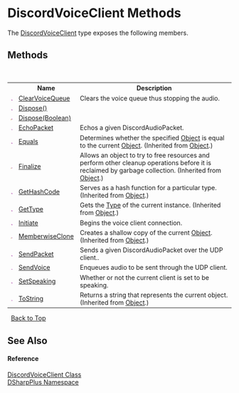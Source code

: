 # DiscordVoiceClient Methods
 

The <a href="cb2896d5-fa4d-77de-0710-64ed5d5badbf">DiscordVoiceClient</a> type exposes the following members.


## Methods
&nbsp;<table><tr><th></th><th>Name</th><th>Description</th></tr><tr><td>![Public method](media/pubmethod.gif "Public method")</td><td><a href="7f9ec21a-3881-ba40-6133-115cf61d6e48">ClearVoiceQueue</a></td><td>
Clears the voice queue thus stopping the audio.</td></tr><tr><td>![Public method](media/pubmethod.gif "Public method")</td><td><a href="eddd7707-d725-4571-a180-0bcbef838c81">Dispose()</a></td><td /></tr><tr><td>![Protected method](media/protmethod.gif "Protected method")</td><td><a href="0e4c00f2-331b-0edc-7a06-81a2cc3c2173">Dispose(Boolean)</a></td><td /></tr><tr><td>![Public method](media/pubmethod.gif "Public method")</td><td><a href="703cce5d-eef9-9bb0-2f39-e8138615f86a">EchoPacket</a></td><td>
Echos a given DiscordAudioPacket.</td></tr><tr><td>![Public method](media/pubmethod.gif "Public method")</td><td><a href="http://msdn2.microsoft.com/en-us/library/bsc2ak47" target="_blank">Equals</a></td><td>
Determines whether the specified <a href="http://msdn2.microsoft.com/en-us/library/e5kfa45b" target="_blank">Object</a> is equal to the current <a href="http://msdn2.microsoft.com/en-us/library/e5kfa45b" target="_blank">Object</a>.
 (Inherited from <a href="http://msdn2.microsoft.com/en-us/library/e5kfa45b" target="_blank">Object</a>.)</td></tr><tr><td>![Protected method](media/protmethod.gif "Protected method")</td><td><a href="http://msdn2.microsoft.com/en-us/library/4k87zsw7" target="_blank">Finalize</a></td><td>
Allows an object to try to free resources and perform other cleanup operations before it is reclaimed by garbage collection.
 (Inherited from <a href="http://msdn2.microsoft.com/en-us/library/e5kfa45b" target="_blank">Object</a>.)</td></tr><tr><td>![Public method](media/pubmethod.gif "Public method")</td><td><a href="http://msdn2.microsoft.com/en-us/library/zdee4b3y" target="_blank">GetHashCode</a></td><td>
Serves as a hash function for a particular type.
 (Inherited from <a href="http://msdn2.microsoft.com/en-us/library/e5kfa45b" target="_blank">Object</a>.)</td></tr><tr><td>![Public method](media/pubmethod.gif "Public method")</td><td><a href="http://msdn2.microsoft.com/en-us/library/dfwy45w9" target="_blank">GetType</a></td><td>
Gets the <a href="http://msdn2.microsoft.com/en-us/library/42892f65" target="_blank">Type</a> of the current instance.
 (Inherited from <a href="http://msdn2.microsoft.com/en-us/library/e5kfa45b" target="_blank">Object</a>.)</td></tr><tr><td>![Public method](media/pubmethod.gif "Public method")</td><td><a href="1498c357-6b82-5d6e-b68e-c2082a94e3c9">Initiate</a></td><td>
Begins the voice client connection.</td></tr><tr><td>![Protected method](media/protmethod.gif "Protected method")</td><td><a href="http://msdn2.microsoft.com/en-us/library/57ctke0a" target="_blank">MemberwiseClone</a></td><td>
Creates a shallow copy of the current <a href="http://msdn2.microsoft.com/en-us/library/e5kfa45b" target="_blank">Object</a>.
 (Inherited from <a href="http://msdn2.microsoft.com/en-us/library/e5kfa45b" target="_blank">Object</a>.)</td></tr><tr><td>![Public method](media/pubmethod.gif "Public method")</td><td><a href="6d216c02-f894-6c05-335f-59d9ecf73d42">SendPacket</a></td><td>
Sends a given DiscordAudioPacket over the UDP client..</td></tr><tr><td>![Public method](media/pubmethod.gif "Public method")</td><td><a href="4c424ee7-64ab-3838-8e0f-8057182bbd11">SendVoice</a></td><td>
Enqueues audio to be sent through the UDP client.</td></tr><tr><td>![Public method](media/pubmethod.gif "Public method")</td><td><a href="54c3b813-489e-dbcf-149b-7f27a491d7c0">SetSpeaking</a></td><td>
Whether or not the current client is set to be speaking.</td></tr><tr><td>![Public method](media/pubmethod.gif "Public method")</td><td><a href="http://msdn2.microsoft.com/en-us/library/7bxwbwt2" target="_blank">ToString</a></td><td>
Returns a string that represents the current object.
 (Inherited from <a href="http://msdn2.microsoft.com/en-us/library/e5kfa45b" target="_blank">Object</a>.)</td></tr></table>&nbsp;
<a href="#discordvoiceclient-methods">Back to Top</a>

## See Also


#### Reference
<a href="cb2896d5-fa4d-77de-0710-64ed5d5badbf">DiscordVoiceClient Class</a><br /><a href="503971eb-de5e-a570-9922-de9500a9b1cc">DSharpPlus Namespace</a><br />